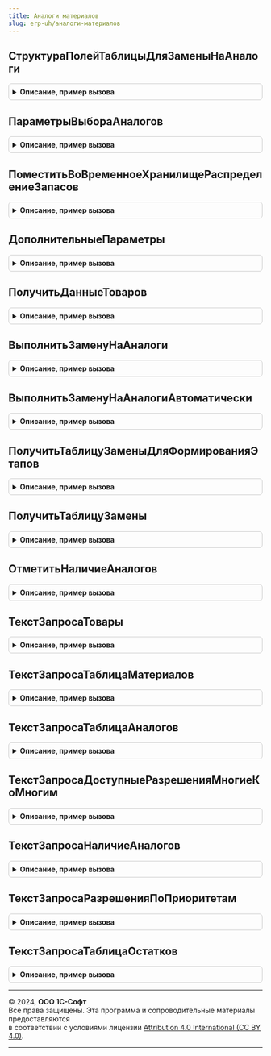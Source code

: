 ```yaml
---
title: Аналоги материалов
slug: erp-uh/аналоги-материалов
---
```



## СтруктураПолейТаблицыДляЗаменыНаАналоги
<details style="margin: 1em 0; padding: 0.5em; border: 1px solid #ccc; border-radius: 6px;">

<summary style="font-weight: bold; cursor: pointer;">Описание, пример вызова</summary>

```bsl

// Возвращает структуру полей для выгрузки и заполнения таблицы.
//
// Возвращаемое значение:
// 	Структура - содержит поля:
//		* ОсновныеПоля		  - Строка 	  - основные поля таблицы, разделенные запятыми
//		* ДополнительныеПоля  - Структура - структура дополнительных полей - ключ:	имя поле
//																			 значение:	описание типов
//		* ПодменяемыеПоля     - Структура - структура подменяемых полей - клюя:	имя	заполняемого поле
//																		  значение:	имя	поле источник данных для заполнения
//		* ЗначенияПоУмолчанию - Структура - структура значений по умолчанию - ключ:	имя поле
//																			  значение:	значение поле
//
Функция СтруктураПолейТаблицыДляЗаменыНаАналоги() Экспорт
```

Пример вызова
```bsl
Результат = АналогиМатериалов.СтруктураПолейТаблицыДляЗаменыНаАналоги() 
```
</details>

## ПараметрыВыбораАналогов
<details style="margin: 1em 0; padding: 0.5em; border: 1px solid #ccc; border-radius: 6px;">

<summary style="font-weight: bold; cursor: pointer;">Описание, пример вызова</summary>

```bsl

// Возвращает параметры необходимые для выбора аналогов
//
// Параметры:
//  ТипИсточника - ОписаниеТипов - тип источника разреза формирования параметров
//
// Возвращаемое значение:
//  Структура - содержит:
//   * ПараметрыОбщие    - Структура - содержит:
//                          ** ПоказатьОстатки - Булево -
//                          ** РежимРасшифровки - Булево - используется при открытии формы подбора
//   * ПараметрыТоваров  - Структура - содержит:
//                          ** Товары                       - Строка               - адрес временного хранилище
//                          ** ТоварыНезаменяемоеКоличество - Строка, Неопределено - адрес временного хранилище
//                          ** РаспределениеЗапасов         - Строка, Неопределено - адрес временного хранилище
//   * ПараметрыАналогов - Структура - содержит:
//                          ** ТаблицаПараметров - см. ТаблицаПараметровАналогов
//                          ** Резервы           - ТаблицаЗначений, Неопределено -
//                          ** Склад             - СправочникСсылка.Склады, Неопределено -
//
Функция ПараметрыВыбораАналогов(ТипИсточника) Экспорт
```

Пример вызова
```bsl
Результат = АналогиМатериалов.ПараметрыВыбораАналогов(ТипИсточника) 
```
</details>

## ПоместитьВоВременноеХранилищеРаспределениеЗапасов
<details style="margin: 1em 0; padding: 0.5em; border: 1px solid #ccc; border-radius: 6px;">

<summary style="font-weight: bold; cursor: pointer;">Описание, пример вызова</summary>

```bsl

// Возвращает адрес временного хранилища таблицы распределения запасов созданного по данным объекта
//
// Параметры:
//  Форма 					  - Структура, ДанныеФормыСтруктура				  - см. ОбеспечениеВДокументахСервер.РаспределениеЗапасовДляРедактируемогоДокумента
//	АдресВХранилище           - Строка                                        - адрес таблицы товаров в хранилище
//	ОтборСостояний            - Массив, Неопределено                          - см. ОбеспечениеВДокументахСервер.РаспределениеЗапасовДляРедактируемогоДокумента
// 	АдресВоВременномХранилище - УникальныйИдентификатор, Строка, Неопределено - адрес временного хранилища
//
// Возвращаемое значение:
// 	Строка - адрес временного хранилища таблицы значение
//
Функция ПоместитьВоВременноеХранилищеРаспределениеЗапасов( Экспорт
```

Пример вызова
```bsl
Результат = АналогиМатериалов.ПоместитьВоВременноеХранилищеРаспределениеЗапасов();
```
</details>

## ДополнительныеПараметры
<details style="margin: 1em 0; padding: 0.5em; border: 1px solid #ccc; border-radius: 6px;">

<summary style="font-weight: bold; cursor: pointer;">Описание, пример вызова</summary>

```bsl

// Возвращает дополнительные параметры используемые в методе "ПолучитьДанныеТоваров"
//
// Возвращаемое значение:
//  Структура - содержит:
//   * ОтборСтрок - Структура, Неопределено - ключ: имя реквизита таблицы
//                                            значение: массив значений реквизита таблицы для отбора.
//   * ИсточникИтогов - ТаблицаЗначений, ДанныеФормыКоллекция, Неопределено - Таблица значений расчета итогов,
//                                                                            если Неопределено, тогда определяется через форму.
//   * ВызовИзФормы   - Булево - признак вызова из формы. По умолчанию ИСТИНА.
//
Функция ДополнительныеПараметры() Экспорт
```

Пример вызова
```bsl
Результат = АналогиМатериалов.ДополнительныеПараметры() 
```
</details>

## ПолучитьДанныеТоваров
<details style="margin: 1em 0; padding: 0.5em; border: 1px solid #ccc; border-radius: 6px;">

<summary style="font-weight: bold; cursor: pointer;">Описание, пример вызова</summary>

```bsl

// Формирует данные товаров для отображения, подбора и замены аналогов
//
// Параметры:
// 	Форма                   - ФормаКлиентскогоПриложения -
// 	ИмяОбъекта              - Строка - имя объекта
// 	ИмяТаблицы              - Строка - имя таблицы
//	Режим                   - Число - 0 - показать аналоги
//                                    1 - подобрать аналоги
//                                    2 - заменить аналогами.
//  РаспределитьЗапасы      - Булево -
//  СтруктураПолей          - см. АналогиМатериалов.СтруктураПолейТаблицыДляЗаменыНаАналоги
//	ДополнительныеПараметры - см. АналогиМатериалов.ДополнительныеПараметры
//
// Возвращаемое значение:
//  Структура - см. АналогиМатериалов.ПараметрыВыбораАналогов ключ ПараметрыТоваров
//
Функция ПолучитьДанныеТоваров( Экспорт
```

Пример вызова
```bsl
Результат = АналогиМатериалов.ПолучитьДанныеТоваров();
```
</details>

## ВыполнитьЗаменуНаАналоги
<details style="margin: 1em 0; padding: 0.5em; border: 1px solid #ccc; border-radius: 6px;">

<summary style="font-weight: bold; cursor: pointer;">Описание, пример вызова</summary>

```bsl

// Выполняет замену материалов на подобранные аналоги
//
// Параметры:
//  ТабличнаяЧасть	   	  - ДанныеФормыКоллекция - табличная часть в которой требуется выполнить замену
//  АдресВХранилище	   	  - Строка				 - адрес хранилища в котором находятся подобранные аналоги
//  ДополнительныеПоля 	  - Строка, Неопределено - поля таблицы, которые нужно заполнить в строках с заменяемыми аналогами,
//												   на основании строк замененных материалов.
//  КодДействияАналоги           - Строка        - если передано, аналоги резервируются на складе с учетом свободного остатка,
//  											   для действия "ДЕЙСТВИЕ_АНАЛОГИ_РЕЗЕРВИРОВАТЬ" значение реквизита "ВариантОбеспечения устанавливается в "СоСклада" (значение по умолчанию),
//  											   для действия "ДЕЙСТВИЕ_АНАЛОГИ_ОТГРУЗИТЬ"     значение реквизита "ВариантОбеспечения устанавливается в "Отгрузить".
//
// Возвращаемое значение:
//  Структура - содержит поля:
//  * ИндексыНовыхСтрок		 - Массив - содержит индексы новых строк (аналоги)
//  * ИндексыИзмененныхСтрок - Массив - содержит индексы измененных строк (материалы)
//
Функция ВыполнитьЗаменуНаАналоги( Экспорт
```

Пример вызова
```bsl
Результат = АналогиМатериалов.ВыполнитьЗаменуНаАналоги();
```
</details>

## ВыполнитьЗаменуНаАналогиАвтоматически
<details style="margin: 1em 0; padding: 0.5em; border: 1px solid #ccc; border-radius: 6px;">

<summary style="font-weight: bold; cursor: pointer;">Описание, пример вызова</summary>

```bsl

// Заменяет материалы на аналоги с учетом приоритета и свободного остатка
//
// Параметры:
//  ТабличнаяЧасть          - ДанныеФормыКоллекция - табличная часть в которой требуется выполнить замену
//  ПараметрыВыбораАналогов - см. АналогиМатериалов.ПараметрыВыбораАналогов
//  ДополнительныеПоля      - Строка, Неопределено - поля таблицы, которые нужно заполнить в строках с заменяемыми аналогами,
//                                                   на основании строк замененных материалов.
//  КодДействияАналоги            - Строка         - если передано, аналоги резервируются на складе с учетом свободного остатка,
//  											     для действия "ДЕЙСТВИЕ_АНАЛОГИ_РЕЗЕРВИРОВАТЬ" значение реквизита "ВариантОбеспечения устанавливается в "СоСклада" (значение по умолчанию),
//  											     для действия "ДЕЙСТВИЕ_АНАЛОГИ_ОТГРУЗИТЬ"     значение реквизита "ВариантОбеспечения устанавливается в "Отгрузить".
//
// Возвращаемое значение:
//  Структура - содержит поля:
//  * ИндексыНовыхСтрок      - Массив - содержит индексы новых строк (аналоги)
//  * ИндексыИзмененныхСтрок - Массив - содержит индексы измененных строк (материалы)
//
Функция ВыполнитьЗаменуНаАналогиАвтоматически( Экспорт
```

Пример вызова
```bsl
Результат = АналогиМатериалов.ВыполнитьЗаменуНаАналогиАвтоматически();
```
</details>

## ПолучитьТаблицуЗаменыДляФормированияЭтапов
<details style="margin: 1em 0; padding: 0.5em; border: 1px solid #ccc; border-radius: 6px;">

<summary style="font-weight: bold; cursor: pointer;">Описание, пример вызова</summary>

```bsl

// Получает таблицу замены для формирования этапов.
//
// Параметры:
//  Товары  - ТаблицаЗначений - таблица материалов с колонками:
//             * Идентификатор           - Число -
//             * Номенклатура            - СправочникСсылка.Номенклатура -
//             * Характеристика          - СправочникСсылка.ХарактеристикиНоменклатуры -
//             * Подразделение           - СправочникСсылка.СтруктураПредприятия -
//             * НаправлениеДеятельности - СправочникСсылка.НаправленияДеятельности -
//             * ЗаказНаПроизводство     - ДокументСсылка.ЗаказНаПроизводство2_2 -
//             * Спецификация            - СправочникСсылка.РесурсныеСпецификации -
//             * КлючСвязиСпецификация   - УникальныйИдентификатор -
//             * Изделие                 - СправочникСсылка.Номенклатура -
//             * ХарактеристикаИзделия   - СправочникСсылка.ХарактеристикиНоменклатуры -
//             * Количество              - Число -
//  Резервы - ТаблицаЗначений, Неопределено - таблица резервов с колонками:
//             * Номенклатура - СправочникСсылка.Номенклатура -
//             * Характеристика - СправочникСсылка.ХарактеристикиНоменклатуры -
//             * Склад - СправочникСсылка.Склады -
//             * Подразделение - СправочникСсылка.СтруктураПредприятия -
//             * Назначение - СправочникСсылка.Назначения -
//             * ТипНоменклатуры - ПеречислениеСсылка.ТипыНоменклатуры -
//             * ВариантОбеспечения - ПеречислениеСсылка.ВариантыОбеспечения -
//             * ДатаОтгрузки - Дата -
//             * ДатаОтгрузкиРабот - Дата -
//             * Количество - Число -
//
// Возвращаемое значение:
//  ТаблицаЗначений - таблица замены.
//
Функция ПолучитьТаблицуЗаменыДляФормированияЭтапов(Товары, Резервы = Неопределено) Экспорт
```

Пример вызова
```bsl
Результат = АналогиМатериалов.ПолучитьТаблицуЗаменыДляФормированияЭтапов(Товары, Резервы);
```
</details>

## ПолучитьТаблицуЗамены
<details style="margin: 1em 0; padding: 0.5em; border: 1px solid #ccc; border-radius: 6px;">

<summary style="font-weight: bold; cursor: pointer;">Описание, пример вызова</summary>

```bsl

// Получает таблицу замены
//
// Параметры:
//	ПараметрыВыбораАналогов 	   - см. АналогиМатериалов.ПараметрыВыбораАналогов
//  УчестьРазрешенияМногиеКоМногим - Булево    - Истина: разрешения многие ко многим учитываются
//												 Ложь: разрешения многие ко многим игнорируются.
//  КодДействияАналоги             - Строка    - если передано, аналоги резервируются на складе с учетом свободного остатка,
//  											 для действия "ДЕЙСТВИЕ_АНАЛОГИ_РЕЗЕРВИРОВАТЬ" значение реквизита "ВариантОбеспечения устанавливается в "СоСклада" (значение по умолчанию),
//  											 для действия "ДЕЙСТВИЕ_АНАЛОГИ_ОТГРУЗИТЬ"     значение реквизита "ВариантОбеспечения устанавливается в "Отгрузить".
//
// Возвращаемое значение:
//  - Неопределено    - возможность замены отсутствует.
//  - ТаблицаЗначений - таблица замены с колонками:
//    * НомерСтроки                   - Число - номер строки.
//    * Ссылка                        - ДокументСсылка - документ источник.
//    * Номенклатура                  - СправочникСсылка.Номенклатура - номенклатура.
//    * Характеристика                - СправочникСсылка.ХарактеристикиНоменклатуры - характеристирк номенклатуры.
//    * Количество                    - Число - количество.
//    * Склад                         - СправочникСсылка.Склады - склад.
//    * Разрешение                    - ДокументСсылка.РазрешениеНаЗаменуМатериалов, ДокументСсылка.КорректировкаРегистров - разрешение.
//    * ЗамененноеКоличествоПострочно - Соответствие - Ключ: номер строки материала,
//                                                     Значение: замененное количество.
//    * ЭтоАналог                     - Булево - признак аналога.
//    * ВариантОбеспечения            - ПеречислениеСсылка.ВариантыОбеспечения - при резервирование на складе.
//
Функция ПолучитьТаблицуЗамены( Экспорт
```

Пример вызова
```bsl
Результат = АналогиМатериалов.ПолучитьТаблицуЗамены();
```
</details>

## ОтметитьНаличиеАналогов
<details style="margin: 1em 0; padding: 0.5em; border: 1px solid #ccc; border-radius: 6px;">

<summary style="font-weight: bold; cursor: pointer;">Описание, пример вызова</summary>

```bsl

// Заполняет признак наличия аналогов
//
// Параметры:
//  Таблица                 - ДанныеФормыКоллекция, ТаблицаЗначений - список в котором нужно заполнить признак "ЕстьАналогиМатериала", содержит:
//                             * НомерСтроки          - Число -
//                             * ЕстьАналогиМатериала - Булево -
//	ПараметрыВыбораАналогов - см. АналогиМатериалов.ПараметрыВыбораАналогов
//
Процедура ОтметитьНаличиеАналогов(Таблица, ПараметрыВыбораАналогов) Экспорт
```

Пример вызова
```bsl
АналогиМатериалов.ОтметитьНаличиеАналогов(Таблица, ПараметрыВыбораАналогов) 
```
</details>

## ТекстЗапросаТовары
<details style="margin: 1em 0; padding: 0.5em; border: 1px solid #ccc; border-radius: 6px;">

<summary style="font-weight: bold; cursor: pointer;">Описание, пример вызова</summary>

```bsl

// Возвращает текст запроса временной таблицы "Товары"
//
// Возвращаемое значение:
//  Строка - текст запроса.
//
Функция ТекстЗапросаТовары() Экспорт
```

Пример вызова
```bsl
Результат = АналогиМатериалов.ТекстЗапросаТовары() 
```
</details>

## ТекстЗапросаТаблицаМатериалов
<details style="margin: 1em 0; padding: 0.5em; border: 1px solid #ccc; border-radius: 6px;">

<summary style="font-weight: bold; cursor: pointer;">Описание, пример вызова</summary>

```bsl

// Возвращает текст запроса со временными таблицами определяющими таблицу материалов из доступных разрешений
//
// Параметры:
//  РассчитатьПриоритетПрименения - Булево - Истина: рассчитывается приоритет применения
//                                           Ложь: приоритет применения не рассчитывается.
//
// Возвращаемое значение:
//  Строка - текст запроса.
//
Функция ТекстЗапросаТаблицаМатериалов(РассчитатьПриоритетПрименения = Ложь) Экспорт
```

Пример вызова
```bsl
Результат = АналогиМатериалов.ТекстЗапросаТаблицаМатериалов(РассчитатьПриоритетПрименения);
```
</details>

## ТекстЗапросаТаблицаАналогов
<details style="margin: 1em 0; padding: 0.5em; border: 1px solid #ccc; border-radius: 6px;">

<summary style="font-weight: bold; cursor: pointer;">Описание, пример вызова</summary>

```bsl

// Возвращает текст запроса со временными таблицами определяющими таблицу аналогов из доступных разрешений
//
// Параметры:
//  ПолучитьСкладИзОбеспечение - Булево - Истина: Склад определяется из схемы обеспечения
//                                        Ложь: Склад передается как параметр.
//
// Возвращаемое значение:
//  Строка - текст запроса.
//
Функция ТекстЗапросаТаблицаАналогов(ПолучитьСкладИзОбеспечение = Истина) Экспорт
```

Пример вызова
```bsl
Результат = АналогиМатериалов.ТекстЗапросаТаблицаАналогов(ПолучитьСкладИзОбеспечение);
```
</details>

## ТекстЗапросаДоступныеРазрешенияМногиеКоМногим
<details style="margin: 1em 0; padding: 0.5em; border: 1px solid #ccc; border-radius: 6px;">

<summary style="font-weight: bold; cursor: pointer;">Описание, пример вызова</summary>

```bsl

// Возвращает текст запроса со временными таблицами определяющими возможные и доступные разрешения многие ко многим
//
// Параметры:
//  ПараметрыОтборов - Структура, Неопределено - содержит:
//                      * УчестьМногиеКоМногим - Булево - определяет необходимость получения доступных разрешений многие ко многим
//
// Возвращаемое значение:
//  Строка - текст запроса.
//
Функция ТекстЗапросаДоступныеРазрешенияМногиеКоМногим(ПараметрыОтборов = Неопределено) Экспорт
```

Пример вызова
```bsl
Результат = АналогиМатериалов.ТекстЗапросаДоступныеРазрешенияМногиеКоМногим(ПараметрыОтборов);
```
</details>

## ТекстЗапросаНаличиеАналогов
<details style="margin: 1em 0; padding: 0.5em; border: 1px solid #ccc; border-radius: 6px;">

<summary style="font-weight: bold; cursor: pointer;">Описание, пример вызова</summary>

```bsl

// Возвращает текст запроса, определяющий наличие аналогов
//
// Возвращаемое значение:
//  Строка - текст запроса.
//
Функция ТекстЗапросаНаличиеАналогов() Экспорт
```

Пример вызова
```bsl
Результат = АналогиМатериалов.ТекстЗапросаНаличиеАналогов() 
```
</details>

## ТекстЗапросаРазрешенияПоПриоритетам
<details style="margin: 1em 0; padding: 0.5em; border: 1px solid #ccc; border-radius: 6px;">

<summary style="font-weight: bold; cursor: pointer;">Описание, пример вызова</summary>

```bsl

// Возвращает текст запроса отобранных разрешений, материалов, аналогов
//
// Параметры:
//  ПараметрыОтборов - Структура - содержит:
//                      * УчестьМногиеКоМногим - Булево - определяет необходимость получения доступных разрешений многие ко многим.
//                   - Неопределено - если нет отбора многие ко многим.
//
// Возвращаемое значение:
//  Строка - текст запроса.
//
Функция ТекстЗапросаРазрешенияПоПриоритетам(ПараметрыОтборов = Неопределено) Экспорт
```

Пример вызова
```bsl
Результат = АналогиМатериалов.ТекстЗапросаРазрешенияПоПриоритетам(ПараметрыОтборов);
```
</details>

## ТекстЗапросаТаблицаОстатков
<details style="margin: 1em 0; padding: 0.5em; border: 1px solid #ccc; border-radius: 6px;">

<summary style="font-weight: bold; cursor: pointer;">Описание, пример вызова</summary>

```bsl

// Возвращает текст запроса временной таблицы "ТаблицаОстатков"
//
// Параметры:
//  ПараметрыОтборов - Структура - содержит:
//                      * ПрименитьТаблицуЗапасов - Булево - истина: заменяет количество свободного остатка из регистра "РаспределениеЗапасов"
//                                                                   на "Количество" из таблицы запасов при наличии соответствующих строк
//                                                           ложь:   таблица запасов не используется.
//                      * ПрименитьТаблицуРезервов - Булево -истина: уменьшает количество свободного остатка из регистра "РаспределениеЗапасов"
//                                                                   на "Количество" из таблицы резервов при наличии соответствующих строк
//                                                           ложь:   таблица запасов не используется
//
// Возвращаемое значение:
//  Строка - текст запроса.
//
Функция ТекстЗапросаТаблицаОстатков(ПараметрыОтборов) Экспорт
```

Пример вызова
```bsl
Результат = АналогиМатериалов.ТекстЗапросаТаблицаОстатков(ПараметрыОтборов) 
```
</details>

---

© 2024, **ООО 1С-Софт**  
Все права защищены. Эта программа и сопроводительные материалы предоставляются  
в соответствии с условиями лицензии [Attribution 4.0 International (CC BY 4.0)](https://creativecommons.org/licenses/by/4.0/legalcode).

---
